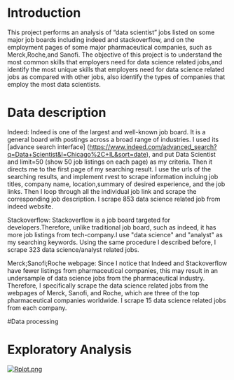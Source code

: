 # Introduction

This project performs an analysis of “data scientist” jobs listed on some major job boards including indeed and stackoverflow, and on the employment pages of some major pharmaceutical companies, such as Merck,Roche,and Sanofi. The objective of this project is to understand the most common skills that employers need for data science related jobs,and identify the most unique skills that employers need for data science related jobs as compared with other jobs, also identify the types of companies that employ the most data scientists. 

# Data description

Indeed: Indeed is one of the largest and well-known job board. It is a general board with postings across a broad range of industries. I used its [advance search interface] (https://www.indeed.com/advanced_search?q=Data+Scientist&l=Chicago%2C+IL&sort=date), and put Data Scientist and limit=50 (show 50 job listings on each page) as my criteria. Then it directs me to the first page of my searching result. I use the urls of the searching results, and implement rvest to scrape information incluing job titles, company name, location,summary of desired experience, and the job links. Then I loop through all the individual job link and scrape the corresponding job description. I scrape 853 data science related job from indeed website.  

Stackoverflow: Stackoverflow is a job board targeted for developers.Therefore, unlike traditional job board, such as indeed, it has more job listings from tech-company.I use "data science" and "analyst" as my searching keywords. Using the same procedure I described before, I scrape 323 data science/analyst related jobs.   


Merck;Sanofi;Roche webpage: Since I notice that Indeed and Stackoverflow have fewer listings from pharmaceutical companies, this may result in an undersample of data science jobs from the pharmaceutical industry. Therefore, I specifically scrape the data science related jobs from the webpages of Merck, Sanofi, and Roche, which are three of the top pharmaceutical companies worldwide. I scrape 15 data science related jobs from each company. 

#Data processing



# Exploratory Analysis

[![Rplot.png](https://s1.postimg.org/1eaibaq5fz/Rplot.png)](https://postimg.org/image/4g6ecirhmz/)
